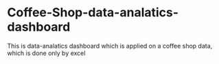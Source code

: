 # Coffee-Shop-data-analatics-dashboard
This is data-analatics dashboard which is applied on a coffee shop data, which is done only by excel
